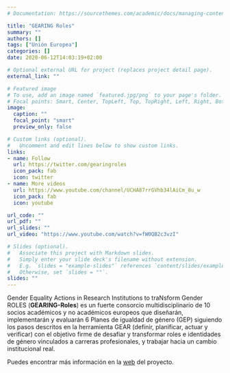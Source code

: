 ```yaml
---
# Documentation: https://sourcethemes.com/academic/docs/managing-content/

title: "GEARING Roles"
summary: ""
authors: []
tags: ["Unión Europea"]
categories: []
date: 2020-06-12T14:03:19+02:00

# Optional external URL for project (replaces project detail page).
external_link: ""

# Featured image
# To use, add an image named `featured.jpg/png` to your page's folder.
# Focal points: Smart, Center, TopLeft, Top, TopRight, Left, Right, BottomLeft, Bottom, BottomRight.
image:
  caption: ""
  focal_point: "smart"
  preview_only: false

# Custom links (optional).
#   Uncomment and edit lines below to show custom links.
links:
- name: Follow
  url: https://twitter.com/gearingroles
  icon_pack: fab
  icon: twitter
- name: More videos
  url: https://www.youtube.com/channel/UCHA87rrGVhb34lAiCm_8u_w
  icon_pack: fab
  icon: youtube

url_code: ""
url_pdf: ""
url_slides: ""
url_video: "https://www.youtube.com/watch?v=fW0QB2c3vzI"

# Slides (optional).
#   Associate this project with Markdown slides.
#   Simply enter your slide deck's filename without extension.
#   E.g. `slides = "example-slides"` references `content/slides/example-slides.md`.
#   Otherwise, set `slides = ""`.
slides: ""
---
```


Gender Equality Actions in Research Institutions to traNsform Gender ROLES (__GEARING-Roles__) es un fuerte consorcio multidisciplinario de 10 socios académicos y no académicos europeos que diseñarán, implementarán y evaluarán 6 Planes de igualdad de género (GEP) siguiendo los pasos descritos en la herramienta GEAR (definir, planificar, actuar y verificar) con el objetivo firme de desafiar y transformar roles e identidades de género vinculados a carreras profesionales, y trabajar hacia un cambio institucional real.

Puedes encontrar más información en la [web](https://gearingroles.eu/) del proyecto.